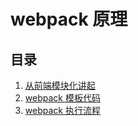 # webpack 原理

## 目录

1. [从前端模块化讲起](./从前端模块化讲起/README.md)
2. [webpack 模板代码](./webpack模板代码/README.md)
3. [webpack 执行流程](./webpack执行流程/README.md)
